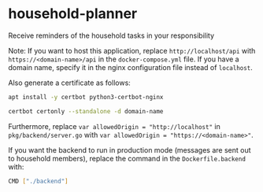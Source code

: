 # household-planner

Receive reminders of the household tasks in your responsibility

Note: If you want to host this application, replace `http://localhost/api` with `https://<domain-name>/api` in the `docker-compose.yml` file.
If you have a domain name, specify it in the nginx configuration file instead of `localhost`.

Also generate a certificate as follows:

```bash
apt install -y certbot python3-certbot-nginx
```

```bash
certbot certonly --standalone -d domain-name
```

Furthermore, replace `var allowedOrigin = "http://localhost"` in `pkg/backend/server.go` with `var allowedOrigin = "https://<domain-name>"`.

If you want the backend to run in production mode (messages are sent out to household members), replace the command in the `Dockerfile.backend` with:

```bash
CMD ["./backend"]
```
